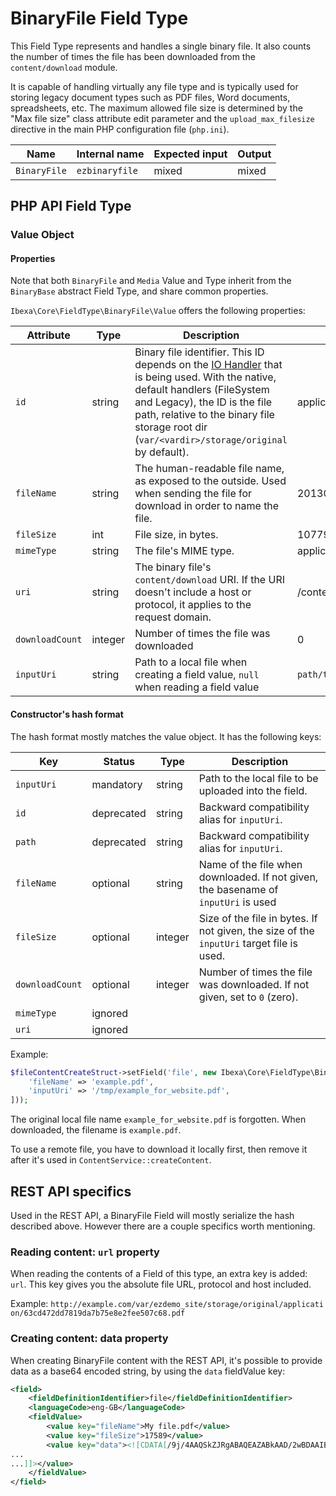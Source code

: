 # BinaryFile Field Type

This Field Type represents and handles a single binary file. It also counts the number of times the file has been downloaded from the `content/download` module.

It is capable of handling virtually any file type and is typically used for storing legacy document types such as PDF files, Word documents, spreadsheets, etc. The maximum allowed file size is determined by the "Max file size" class attribute edit parameter and the `upload_max_filesize` directive in the main PHP configuration file (`php.ini`).

| Name         | Internal name  | Expected input | Output  |
|--------------|----------------|----------------|---------|
| `BinaryFile` | `ezbinaryfile` | mixed        | mixed |

## PHP API Field Type

### Value Object

#### Properties

Note that both `BinaryFile` and `Media` Value and Type inherit from the `BinaryBase` abstract Field Type, and share common properties.

`Ibexa\Core\FieldType\BinaryFile\Value` offers the following properties:

|Attribute|Type|Description|Example|
|------|------|------|------|
|`id`|string|Binary file identifier. This ID depends on the [IO Handler](clustering.md#dfs-io-handler) that is being used. With the native, default handlers (FileSystem and Legacy), the ID is the file path, relative to the binary file storage root dir (`var/<vardir>/storage/original` by default).|application/63cd472dd7.pdf|
|`fileName`|string|The human-readable file name, as exposed to the outside. Used when sending the file for download in order to name the file.|20130116_whitepaper.pdf|
|`fileSize`|int|File size, in bytes.|1077923|
|`mimeType`|string|The file's MIME type.|application/pdf|
|`uri`|string|The binary file's `content/download` URI. If the URI doesn't include a host or protocol, it applies to the request domain.|/content/download/210/2707|
|`downloadCount`|integer|Number of times the file was downloaded|0|
|`inputUri`|string|Path to a local file when creating a field value, `null` when reading a field value|`path/to/document.pdf`|

#### Constructor's hash format

The hash format mostly matches the value object. It has the following keys:

| Key             | Status     | Type    | Description                                                                              |
|-----------------|------------|---------|------------------------------------------------------------------------------------------|
| `inputUri`      | mandatory  | string  | Path to the local file to be uploaded into the field.                                    |
| `id`            | deprecated | string  | Backward compatibility alias for `inputUri`.                                             |
| `path`          | deprecated | string  | Backward compatibility alias for `inputUri`.                                             |
| `fileName`      | optional   | string  | Name of the file when downloaded. If not given, the basename of `inputUri` is used       |
| `fileSize`      | optional   | integer | Size of the file in bytes. If not given, the size of the `inputUri` target file is used. |
| `downloadCount` | optional   | integer | Number of times the file was downloaded. If not given, set to `0` (zero).                |
| `mimeType`      | ignored    |         |                                                                                          |
| `uri`           | ignored    |         |                                                                                          |

Example:

```php
$fileContentCreateStruct->setField('file', new Ibexa\Core\FieldType\BinaryFile\Value([
    'fileName' => 'example.pdf',
    'inputUri' => '/tmp/example_for_website.pdf',
]));
```

The original local file name `example_for_website.pdf` is forgotten.
When downloaded, the filename is `example.pdf`.

To use a remote file, you have to download it locally first, then remove it after it's used in `ContentService::createContent`.

## REST API specifics

Used in the REST API, a BinaryFile Field will mostly serialize the hash described above. However there are a couple specifics worth mentioning.

### Reading content: `url` property

When reading the contents of a Field of this type, an extra key is added: `url`. This key gives you the absolute file URL, protocol and host included.

Example: `http://example.com/var/ezdemo_site/storage/original/application/63cd472dd7819da7b75e8e2fee507c68.pdf`

### Creating content: data property

When creating BinaryFile content with the REST API, it's possible to provide data as a base64 encoded string, by using the `data` fieldValue key:

``` xml
<field>
    <fieldDefinitionIdentifier>file</fieldDefinitionIdentifier>
    <languageCode>eng-GB</languageCode>
    <fieldValue>
        <value key="fileName">My file.pdf</value>
        <value key="fileSize">17589</value>
        <value key="data"><![CDATA[/9j/4AAQSkZJRgABAQEAZABkAAD/2wBDAAIBAQIBAQICAgICAgICAwUDAwMDAwYEBAMFBwYHBwcG
...
...]]></value>
    </fieldValue>
</field>
```
